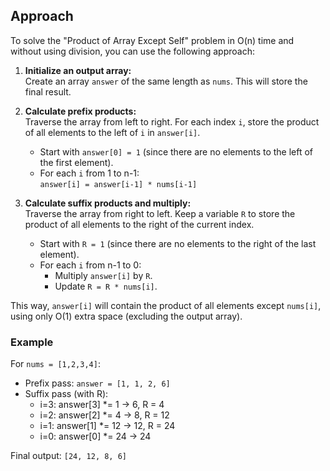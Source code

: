 ## Approach

To solve the "Product of Array Except Self" problem in O(n) time and without using division, you can use the following approach:

1. **Initialize an output array:**  
   Create an array `answer` of the same length as `nums`. This will store the final result.

2. **Calculate prefix products:**  
   Traverse the array from left to right. For each index `i`, store the product of all elements to the left of `i` in `answer[i]`.  
   - Start with `answer[0] = 1` (since there are no elements to the left of the first element).
   - For each `i` from 1 to n-1:  
     `answer[i] = answer[i-1] * nums[i-1]`

3. **Calculate suffix products and multiply:**  
   Traverse the array from right to left. Keep a variable `R` to store the product of all elements to the right of the current index.  
   - Start with `R = 1` (since there are no elements to the right of the last element).
   - For each `i` from n-1 to 0:  
     - Multiply `answer[i]` by `R`.
     - Update `R = R * nums[i]`.

This way, `answer[i]` will contain the product of all elements except `nums[i]`, using only O(1) extra space (excluding the output array).

### Example

For `nums = [1,2,3,4]`:

- Prefix pass: `answer = [1, 1, 2, 6]`
- Suffix pass (with R):  
  - i=3: answer[3] *= 1 → 6, R = 4  
  - i=2: answer[2] *= 4 → 8, R = 12  
  - i=1: answer[1] *= 12 → 12, R = 24  
  - i=0: answer[0] *= 24 → 24

Final output: `[24, 12, 8, 6]`